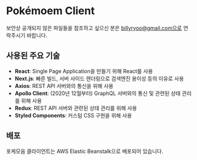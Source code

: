 # Pokémoem Client

보안상 공개되지 않은 파일들을 참조하고 싶으신 분은 billyryoo@gmail.com으로 연락주시기 바랍니다.

## 사용된 주요 기술

* **React**: Single Page Application을 만들기 위해 React를 사용
* **Next.js**: 빠른 빌드, 서버 사이드 렌더링으로 검색엔진 용이성 등의 이유로 사용
* **Axios**: REST API 서버와의 통신을 위해 사용
* **Apollo Client**: (2020년 12월부터) GraphQL 서버와의 통신 및 관련된 상태 관리를 위해 사용
* **Redux**: REST API 서버와 관련된 상태 관리를 위해 사용
* **Styled Components**: 커스텀 CSS 구현을 위해 사용

## 배포

포케모음 클라이언트는 AWS Elastic Beanstalk으로 배포되어 있습니다.
